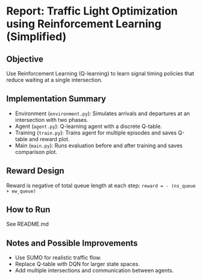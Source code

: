 # Report: Traffic Light Optimization using Reinforcement Learning (Simplified)

## Objective
Use Reinforcement Learning (Q-learning) to learn signal timing policies that reduce waiting at a single intersection.

## Implementation Summary
- Environment (`environment.py`): Simulates arrivals and departures at an intersection with two phases.
- Agent (`agent.py`): Q-learning agent with a discrete Q-table.
- Training (`train.py`): Trains agent for multiple episodes and saves Q-table and reward plot.
- Main (`main.py`): Runs evaluation before and after training and saves comparison plot.

## Reward Design
Reward is negative of total queue length at each step:
`reward = - (ns_queue + ew_queue)`

## How to Run
See README.md

## Notes and Possible Improvements
- Use SUMO for realistic traffic flow.
- Replace Q-table with DQN for larger state spaces.
- Add multiple intersections and communication between agents.

